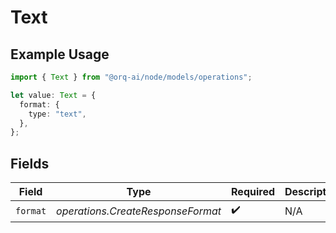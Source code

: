 # Text

## Example Usage

```typescript
import { Text } from "@orq-ai/node/models/operations";

let value: Text = {
  format: {
    type: "text",
  },
};
```

## Fields

| Field                             | Type                              | Required                          | Description                       |
| --------------------------------- | --------------------------------- | --------------------------------- | --------------------------------- |
| `format`                          | *operations.CreateResponseFormat* | :heavy_check_mark:                | N/A                               |